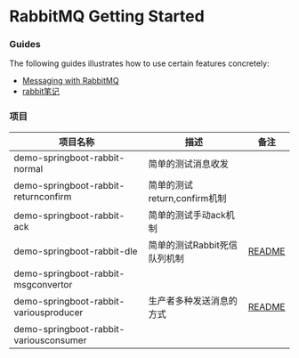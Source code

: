 # RabbitMQ Getting Started

### Guides 
The following guides illustrates how to use certain features concretely:

* [Messaging with RabbitMQ](https://spring.io/guides/gs/messaging-rabbitmq/)
* [rabbit笔记](refer/docs/rabbit.md)

### 项目 

|项目名称|描述|备注|
| --- | --- | ---|
|demo-springboot-rabbit-normal|简单的测试消息收发||
|demo-springboot-rabbit-returnconfirm|简单的测试return,confirm机制||
|demo-springboot-rabbit-ack|简单的测试手动ack机制||
|demo-springboot-rabbit-dle|简单的测试Rabbit死信队列机制| [README](demo-springboot-rabbit-dle/README.md)|
|demo-springboot-rabbit-msgconvertor|||
|demo-springboot-rabbit-variousproducer|生产者多种发送消息的方式|[README](demo-springboot-rabbit-variousproducer/README.md)|
|demo-springboot-rabbit-variousconsumer|||



